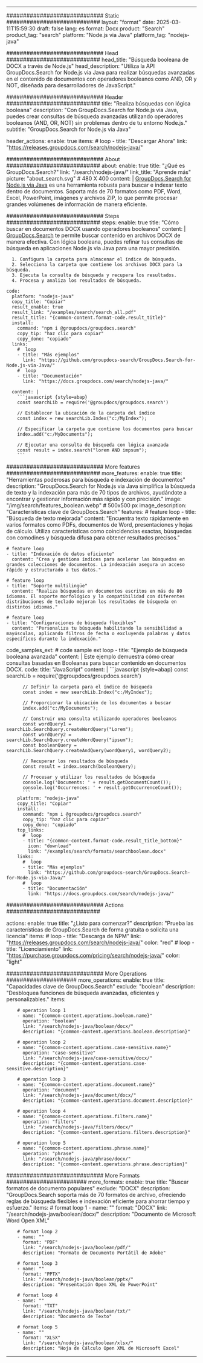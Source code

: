 
---
############################# Static ############################
layout: "format"
date:  2025-03-11T15:59:30
draft: false
lang: es
format: Docx
product: "Search"
product_tag: "search"
platform: "Node.js via Java"
platform_tag: "nodejs-java"

############################# Head ############################
head_title: "Búsqueda booleana de DOCX a través de Node.js"
head_description: "Utiliza la API GroupDocs.Search for Node.js via Java para realizar búsquedas avanzadas en el contenido de documentos con operadores booleanos como AND, OR y NOT, diseñada para desarrolladores de JavaScript."

############################# Header ############################
title: "Realiza búsquedas con lógica booleana" 
description: "Con GroupDocs.Search for Node.js via Java, puedes crear consultas de búsqueda avanzadas utilizando operadores booleanos (AND, OR, NOT) sin problemas dentro de tu entorno Node.js."
subtitle: "GroupDocs.Search for Node.js via Java" 

header_actions:
  enable: true
  items:
    #  loop
    - title: "Descargar Ahora"
      link: "https://releases.groupdocs.com/search/nodejs-java/"
      
############################# About ############################
about:
    enable: true
    title: "¿Qué es GroupDocs.Search?"
    link: "/search/nodejs-java/"
    link_title: "Aprende más"
    picture: "about_search.svg" # 480 X 400
    content: |
       [GroupDocs.Search for Node.js via Java](/search/nodejs-java/) es una herramienta robusta para buscar e indexar texto dentro de documentos. Soporta más de 70 formatos como PDF, Word, Excel, PowerPoint, imágenes y archivos ZIP, lo que permite procesar grandes volúmenes de información de manera eficiente.

############################# Steps ############################
steps:
    enable: true
    title: "Cómo buscar en documentos DOCX usando operadores booleanos"
    content: |
      [GroupDocs.Search](/search/nodejs-java/) te permite buscar contenido en archivos DOCX de manera efectiva. Con lógica booleana, puedes refinar tus consultas de búsqueda en aplicaciones Node.js via Java para una mayor precisión.
      
      1. Configura la carpeta para almacenar el índice de búsqueda.
      2. Selecciona la carpeta que contiene los archivos DOCX para la búsqueda.
      3. Ejecuta la consulta de búsqueda y recupera los resultados.
      4. Procesa y analiza los resultados de búsqueda.
   
    code:
      platform: "nodejs-java"
      copy_title: "Copiar"
      result_enable: true
      result_link: "/examples/search/search_all.pdf"
      result_title: "{common-content.format-code.result_title}"
      install:
        command: "npm i @groupdocs/groupdocs.search"
        copy_tip: "haz clic para copiar"
        copy_done: "copiado"
      links:
        #  loop
        - title: "Más ejemplos"
          link: "https://github.com/groupdocs-search/GroupDocs.Search-for-Node.js-via-Java/"
        #  loop
        - title: "Documentación"
          link: "https://docs.groupdocs.com/search/nodejs-java/"
          
      content: |
        ```javascript {style=abap}
        const searchLib = require('@groupdocs/groupdocs.search')

        // Establecer la ubicación de la carpeta del índice
        const index = new searchLib.Index("c:/MyIndex");

        // Especificar la carpeta que contiene los documentos para buscar
        index.add("c:/MyDocuments");

        // Ejecutar una consulta de búsqueda con lógica avanzada
        const result = index.search("lorem AND impsum");
        ```            

############################# More features ############################
more_features:
  enable: true
  title: "Herramientas poderosas para búsqueda e indexación de documentos"
  description: "GroupDocs.Search for Node.js via Java simplifica la búsqueda de texto y la indexación para más de 70 tipos de archivos, ayudándote a encontrar y gestionar información más rápido y con precisión."
  image: "/img/search/features_boolean.webp" # 500x500 px
  image_description: "Características clave de GroupDocs.Search"
  features:
    # feature loop
    - title: "Búsqueda de texto mejorada"
      content: "Encuentra texto rápidamente en varios formatos como PDFs, documentos de Word, presentaciones y hojas de cálculo. Utiliza características como coincidencias exactas, búsquedas con comodines y búsqueda difusa para obtener resultados precisos."

    # feature loop
    - title: "Indexación de datos eficiente"
      content: "Crea y gestiona índices para acelerar las búsquedas en grandes colecciones de documentos. La indexación asegura un acceso rápido y estructurado a tus datos."

    # feature loop
    - title: "Soporte multilingüe"
      content: "Realiza búsquedas en documentos escritos en más de 80 idiomas. El soporte morfológico y la compatibilidad con diferentes distribuciones de teclado mejoran los resultados de búsqueda en distintos idiomas."

    # feature loop
    - title: "Configuraciones de búsqueda flexibles"
      content: "Personaliza tu búsqueda habilitando la sensibilidad a mayúsculas, aplicando filtros de fecha o excluyendo palabras y datos específicos durante la indexación."
      
  code_samples_ext:
    # code sample ext loop
    - title: "Ejemplo de búsqueda booleana avanzada"
      content: |
        Este ejemplo demuestra cómo crear consultas basadas en Booleanas para buscar contenido en documentos DOCX.
      code:
        title: "JavaScript"
        content: |
          ```javascript {style=abap}
          const searchLib = require('@groupdocs/groupdocs.search')
          
          // Definir la carpeta para el índice de búsqueda
          const index = new searchLib.Index("c:/MyIndex");
              
          // Proporcionar la ubicación de los documentos a buscar
          index.add("c:/MyDocuments");

          // Construir una consulta utilizando operadores booleanos
          const wordQuery1 = searchLib.SearchQuery.createWordQuery("Lorem");
          const wordQuery2 = searchLib.SearchQuery.createWordQuery("ipsum");
          const booleanQuery = searchLib.SearchQuery.createAndQuery(wordQuery1, wordQuery2);

          // Recuperar los resultados de búsqueda
          const result = index.search(booleanQuery);
          
          // Procesar y utilizar los resultados de búsqueda
          console.log('Documents: ' + result.getDocumentCount());
          console.log('Occurrences: ' + result.getOccurrenceCount());
          ```
        platform: "nodejs-java"
        copy_title: "Copiar"
        install:
          command: "npm i @groupdocs/groupdocs.search"
          copy_tip: "haz clic para copiar"
          copy_done: "copiado"
        top_links:
          #  loop
          - title: "{common-content.format-code.result_title_bottom}"
            icon: "download"
            link: "/examples/search/formats/searchboolean.docx"
        links:
          #  loop
          - title: "Más ejemplos"
            link: "https://github.com/groupdocs-search/GroupDocs.Search-for-Node.js-via-Java/"
          #  loop
          - title: "Documentación"
            link: "https://docs.groupdocs.com/search/nodejs-java/"
            

            


############################# Actions ############################

actions:
  enable: true
  title: "¿Listo para comenzar?"
  description: "Prueba las características de GroupDocs.Search de forma gratuita o solicita una licencia"
  items:
    #  loop
    - title: "Descarga de NPM"
      link: "https://releases.groupdocs.com/search/nodejs-java/"
      color: "red"
        #  loop
    - title: "Licenciamiento"
      link: "https://purchase.groupdocs.com/pricing/search/nodejs-java/"
      color: "light"


############################# More Operations #####################
more_operations:
    enable: true
    title: "Capacidades clave de GroupDocs.Search"
    exclude: "boolean"
    description: "Desbloquea funciones de búsqueda avanzadas, eficientes y personalizables."
    items: 
          
        # operation loop 1
        - name: "{common-content.operations.boolean.name}"
          operation: "boolean"
          link: "/search/nodejs-java/boolean/docx/"
          description: "{common-content.operations.boolean.description}"

        # operation loop 2
        - name: "{common-content.operations.case-sensitive.name}"
          operation: "case-sensitive"
          link: "/search/nodejs-java/case-sensitive/docx/"
          description: "{common-content.operations.case-sensitive.description}"

        # operation loop 3
        - name: "{common-content.operations.document.name}"
          operation: "document"
          link: "/search/nodejs-java/document/docx/"
          description: "{common-content.operations.document.description}"

        # operation loop 4
        - name: "{common-content.operations.filters.name}"
          operation: "filters"
          link: "/search/nodejs-java/filters/docx/"
          description: "{common-content.operations.filters.description}"

        # operation loop 5
        - name: "{common-content.operations.phrase.name}"
          operation: "phrase"
          link: "/search/nodejs-java/phrase/docx/"
          description: "{common-content.operations.phrase.description}"
          
        
          
############################# More Formats ########################
more_formats:
    enable: true
    title: "Buscar formatos de documento populares"
    exclude: "DOCX"
    description: "GroupDocs.Search soporta más de 70 formatos de archivo, ofreciendo reglas de búsqueda flexibles e indexación eficiente para ahorrar tiempo y esfuerzo."
    items: 
        # format loop 1
        - name: ""
          format: "DOCX"
          link: "/search/nodejs-java/boolean/docx/"
          description: "Documento de Microsoft Word Open XML"
          
        # format loop 2
        - name: ""
          format: "PDF"
          link: "/search/nodejs-java/boolean/pdf/"
          description: "Formato de Documento Portátil de Adobe"
          
        # format loop 3
        - name: ""
          format: "PPTX"
          link: "/search/nodejs-java/boolean/pptx/"
          description: "Presentación Open XML de PowerPoint"

        # format loop 4
        - name: ""
          format: "TXT"
          link: "/search/nodejs-java/boolean/txt/"
          description: "Documento de Texto"
          
        # format loop 5
        - name: ""
          format: "XLSX"
          link: "/search/nodejs-java/boolean/xlsx/"
          description: "Hoja de Cálculo Open XML de Microsoft Excel"
  

---
